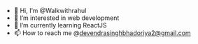 - 👋 Hi, I’m @Walkwithrahul
- 👀 I’m interested in web development 
- 🌱 I’m currently learning ReactJS
- 📫 How to reach me @devendrasinghbhadoriya2@gmail.com

<!---
Walkwithrahul/Walkwithrahul is a ✨ special ✨ repository because its `README.md` (this file) appears on your GitHub profile.
You can click the Preview link to take a look at your changes.
--->
